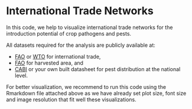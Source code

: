 # International Trade Networks
 In this code, we help to visualize international trade networks for the introduction potential of crop pathogens and pests.
 
All datasets required for the analysis are publicly available at:
* [FAO](https://www.fao.org/faostat/en/#data/TM) or [WTO](https://stats.wto.org/) for international trade,
* [FAO](https://www.fao.org/faostat/en/#data/QCL) for harvested area, and
* [CABI](https://www.cabi.org/isc/datasheet/59074053) or your own built datasheet for pest distribution at the national level.

For better visualization, we recommend to run this code using the Rmarkdown file attached above as we have already set plot size, font size and image resolution that fit well these visualizations.
